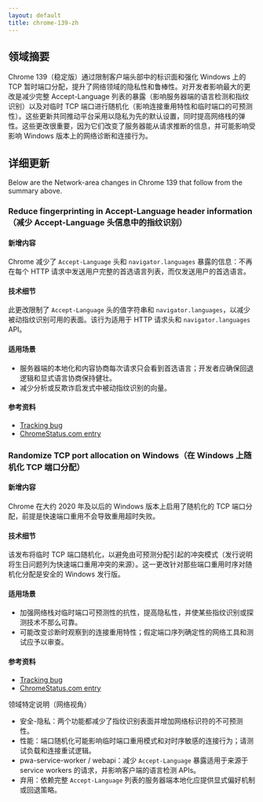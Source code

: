 ```yaml
---
layout: default
title: chrome-139-zh
---
```


## 领域摘要

Chrome 139（稳定版）通过限制客户端头部中的标识面和强化 Windows 上的 TCP 暂时端口分配，提升了网络领域的隐私性和鲁棒性。对开发者影响最大的更改是减少完整 Accept-Language 列表的暴露（影响服务器端的语言检测和指纹识别）以及对临时 TCP 端口进行随机化（影响连接重用特性和临时端口的可预测性）。这些更新共同推动平台采用以隐私为先的默认设置，同时提高网络栈的弹性。这些更改很重要，因为它们改变了服务器能从请求推断的信息，并可能影响受影响 Windows 版本上的网络诊断和连接行为。

## 详细更新

Below are the Network-area changes in Chrome 139 that follow from the summary above.

### Reduce fingerprinting in Accept-Language header information（减少 Accept-Language 头信息中的指纹识别）

#### 新增内容
Chrome 减少了 `Accept-Language` 头和 `navigator.languages` 暴露的信息：不再在每个 HTTP 请求中发送用户完整的首选语言列表，而仅发送用户的首选语言。

#### 技术细节
此更改限制了 `Accept-Language` 头的值字符串和 `navigator.languages`，以减少被动指纹识别可用的表面。该行为适用于 HTTP 请求头和 `navigator.languages` API。

#### 适用场景
- 服务器端的本地化和内容协商每次请求只会看到首选语言；开发者应确保回退逻辑和显式语言协商保持健壮。
- 减少分析或反欺诈启发式中被动指纹识别的向量。

#### 参考资料
- [Tracking bug](https://issues.chromium.org/issues/1306905)
- [ChromeStatus.com entry](https://chromestatus.com/feature/5188040623390720)

### Randomize TCP port allocation on Windows（在 Windows 上随机化 TCP 端口分配）

#### 新增内容
Chrome 在大约 2020 年及以后的 Windows 版本上启用了随机化的 TCP 端口分配，前提是快速端口重用不会导致重用超时失败。

#### 技术细节
该发布将临时 TCP 端口随机化，以避免由可预测分配引起的冲突模式（发行说明将生日问题列为快速端口重用冲突的来源）。这一更改针对那些端口重用时序对随机化分配是安全的 Windows 发行版。

#### 适用场景
- 加强网络栈对临时端口可预测性的抗性，提高隐私性，并使某些指纹识别或探测技术不那么可靠。
- 可能改变诊断时观察到的连接重用特性；假定端口序列确定性的网络工具和测试应予以审查。

#### 参考资料
- [Tracking bug](https://issues.chromium.org/issues/40744069)
- [ChromeStatus.com entry](https://chromestatus.com/feature/5106900286570496)

领域特定说明（网络视角）
- 安全-隐私：两个功能都减少了指纹识别表面并增加网络标识符的不可预测性。
- 性能：端口随机化可能影响临时端口重用模式和对时序敏感的连接行为；请测试负载和连接重试逻辑。
- pwa-service-worker / webapi：减少 `Accept-Language` 暴露适用于来源于 service workers 的请求，并影响客户端的语言检测 APIs。
- 弃用：依赖完整 `Accept-Language` 列表的服务器端本地化应提供显式偏好机制或回退策略。
